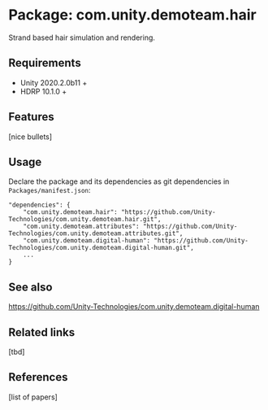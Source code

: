 # Package: com.unity.demoteam.hair

Strand based hair simulation and rendering.


## Requirements

- Unity 2020.2.0b11 +
- HDRP 10.1.0 +


## Features

[nice bullets]


## Usage

Declare the package and its dependencies as git dependencies in `Packages/manifest.json`:

```
"dependencies": {
    "com.unity.demoteam.hair": "https://github.com/Unity-Technologies/com.unity.demoteam.hair.git",
    "com.unity.demoteam.attributes": "https://github.com/Unity-Technologies/com.unity.demoteam.attributes.git",
    "com.unity.demoteam.digital-human": "https://github.com/Unity-Technologies/com.unity.demoteam.digital-human.git",
    ...
}
```


## See also

https://github.com/Unity-Technologies/com.unity.demoteam.digital-human


## Related links

[tbd]


## References

[list of papers]
